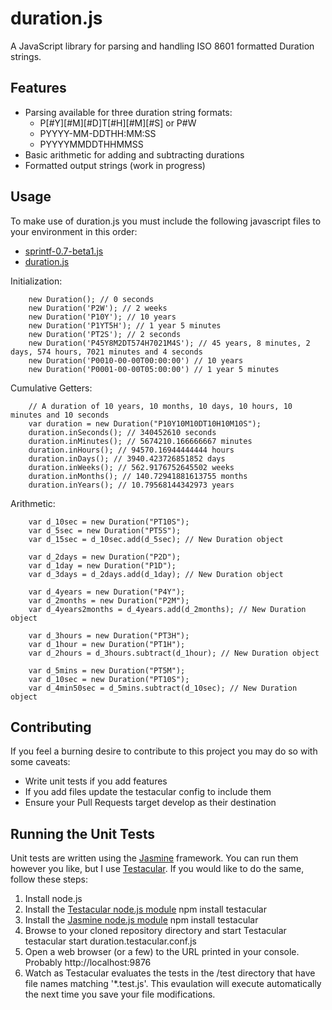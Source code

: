 duration.js
=============================
A JavaScript library for parsing and handling ISO 8601 formatted Duration strings.


Features
-----------------------------
*  Parsing available for three duration string formats:
	*  P[#Y][#M][#D]T[#H][#M][#S]  or  P#W
	*  PYYYY-MM-DDTHH:MM:SS
	*  PYYYYMMDDTHHMMSS
*  Basic arithmetic for adding and subtracting durations
*  Formatted output strings (work in progress)


Usage
-----------------------------
To make use of duration.js you must include the following javascript files to your environment in this order:

*  [sprintf-0.7-beta1.js](js/vendor/sprintf-0.7-beta1.js)
*  [duration.js](js/duration.js)

Initialization:

		new Duration(); // 0 seconds
		new Duration('P2W'); // 2 weeks
		new Duration('P10Y'); // 10 years
		new Duration('P1YT5H'); // 1 year 5 minutes
		new Duration('PT2S'); // 2 seconds
		new Duration('P45Y8M2DT574H7021M4S'); // 45 years, 8 minutes, 2 days, 574 hours, 7021 minutes and 4 seconds
		new Duration('P0010-00-00T00:00:00') // 10 years
		new Duration('P0001-00-00T05:00:00') // 1 year 5 minutes

Cumulative Getters:

		// A duration of 10 years, 10 months, 10 days, 10 hours, 10 minutes and 10 seconds
		var duration = new Duration("P10Y10M10DT10H10M10S");
		duration.inSeconds(); // 340452610 seconds
		duration.inMinutes(); // 5674210.166666667 minutes
		duration.inHours(); // 94570.16944444444 hours
		duration.inDays(); // 3940.423726851852 days
		duration.inWeeks(); // 562.9176752645502 weeks
		duration.inMonths(); // 140.72941881613755 months
		duration.inYears(); // 10.79568144342973 years

Arithmetic:

		var d_10sec = new Duration("PT10S");
		var d_5sec = new Duration("PT5S");
		var d_15sec = d_10sec.add(d_5sec); // New Duration object

		var d_2days = new Duration("P2D");
		var d_1day = new Duration("P1D");
		var d_3days = d_2days.add(d_1day); // New Duration object

		var d_4years = new Duration("P4Y");
		var d_2months = new Duration("P2M");
		var d_4years2months = d_4years.add(d_2months); // New Duration object

		var d_3hours = new Duration("PT3H");
		var d_1hour = new Duration("PT1H");
		var d_2hours = d_3hours.subtract(d_1hour); // New Duration object

		var d_5mins = new Duration("PT5M");
		var d_10sec = new Duration("PT10S");
		var d_4min50sec = d_5mins.subtract(d_10sec); // New Duration object


Contributing
-----------------------------
If you feel a burning desire to contribute to this project you may do so with some caveats:

*  Write unit tests if you add features
*  If you add files update the testacular config to include them
*  Ensure your Pull Requests target develop as their destination


Running the Unit Tests
-----------------------------
Unit tests are written using the [Jasmine](http://pivotal.github.com/jasmine/) framework. You can run them however you like, but I use [Testacular](http://testacular.github.com/). If you would like to do the same, follow these steps:

1.  Install node.js
2.  Install the [Testacular node.js module](https://npmjs.org/package/testacular)
	npm install testacular
3.  Install the [Jasmine node.js module](https://npmjs.org/package/jasmine-node)
	npm install testacular
4.  Browse to your cloned repository directory and start Testacular
	testacular start duration.testacular.conf.js
5.  Open a web browser (or a few) to the URL printed in your console. Probably http://localhost:9876
6.  Watch as Testacular evaluates the tests in the /test directory that have file names matching '*.test.js'. This evaulation will execute automatically the next time you save your file modifications.
